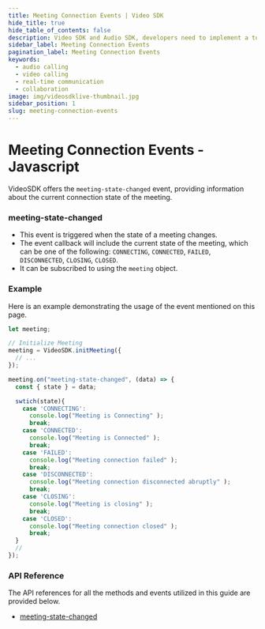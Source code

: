 ```yaml
---
title: Meeting Connection Events | Video SDK
hide_title: true
hide_table_of_contents: false
description: Video SDK and Audio SDK, developers need to implement a token server. This requires efforts on both the front-end and backend.
sidebar_label: Meeting Connection Events
pagination_label: Meeting Connection Events
keywords:
  - audio calling
  - video calling
  - real-time communication
  - collaboration
image: img/videosdklive-thumbnail.jpg
sidebar_position: 1
slug: meeting-connection-events
---
```


# Meeting Connection Events - Javascript

VideoSDK offers the `meeting-state-changed` event, providing information about the current connection state of the meeting.

### meeting-state-changed

- This event is triggered when the state of a meeting changes.
- The event callback will include the current state of the meeting, which can be one of the following: `CONNECTING`, `CONNECTED`, `FAILED`, `DISCONNECTED`, `CLOSING`, `CLOSED`. 
- It can be subscribed to using the `meeting` object.

### Example

Here is an example demonstrating the usage of the event mentioned on this page.

```javascript
let meeting;

// Initialize Meeting
meeting = VideoSDK.initMeeting({
  // ...
});

meeting.on("meeting-state-changed", (data) => {
  const { state } = data;

  swtich(state){
    case 'CONNECTING':
      console.log("Meeting is Connecting" );
      break;
    case 'CONNECTED':
      console.log("Meeting is Connected" );
      break;
    case 'FAILED':
      console.log("Meeting connection failed" );
      break;
    case 'DISCONNECTED':
      console.log("Meeting connection disconnected abruptly" );
      break;
    case 'CLOSING':
      console.log("Meeting is closing" );
      break;
    case 'CLOSED':
      console.log("Meeting connection closed" );
      break;
  }
  //
});
```

### API Reference

The API references for all the methods and events utilized in this guide are provided below.

- [meeting-state-changed](/javascript/api/sdk-reference/meeting-class/events#meeting-state-changed)
